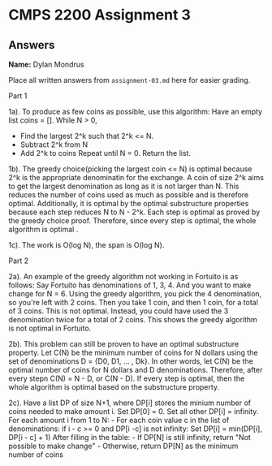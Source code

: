 # CMPS 2200 Assignment 3
## Answers

**Name:** Dylan Mondrus


Place all written answers from `assignment-03.md` here for easier grading.

Part 1

1a). To produce as few coins as possible, use this algorithm: Have an empty list coins = []. 
While N > 0,
 - Find the largest 2^k such that 2^k <= N. 
 - Subtract 2^k from N
 - Add 2^k to coins
 Repeat until N = 0.
 Return the list. 

1b). The greedy choice(picking the largest coin <= N) is optimal because 2^k is the appropriate denominatin for the exchange. A coin of size 2^k aims to get the largest denomination as long as it is not larger than N. This reduces the number of coins used as much as possible and is therefore optimal. Additionally, it is optimal by the optimal substructure properties because each step reduces N to N - 2^k. Each step is optimal as proved by the greedy choice proof. Therefore, since every step is optimal, the whole algorithm is optimal .

1c). The work is O(log N), the span is O(log N). 

Part 2

2a). An example of the greedy algorithm not working in Fortuito is as follows: 
Say Fortuito has denominations of 1, 3, 4. And you want to make change for N = 6. 
Using the greedy algorithm, you pick the 4 denomination, so you're left with 2 coins. Then you take 1 coin, and then 1 coin, for a total of 3 coins. This is not optimal. Instead, you could have used the 3 denomination twice for a total of 2 coins. This shows the greedy algorithm is not optimal in Fortuito. 

2b). This problem can still be proven to have an optimal substructure property. Let C(N) be the minimum number of coins for N dollars using the set of denominations D = {D0, D1, ... , Dk}. In other words, let C(N) be the optimal number of coins for N dollars and D denominations. Therefore, after every stepn C(N) = N - D, or C(N - D). If every step is optimal, then the whole algorithm is optimal based on the substructure property. 

2c). 
Have a list DP of size N+1, where DP[i] stores the minium number of coins needed to make amount i. 
Set DP[0] = 0.
Set all other DP[i] = infinity.
For each amount i from 1 to N:
    - For each coin value c in the list of denominations:
        if i - c >= 0 and DP[i -c] is not infinity:
            Set DP[i] = min(DP[i], DP[i - c] + 1)
After filling in the table:
    - If DP[N] is still infinity, return "Not possible to make change"
    - Otherwise, return DP[N] as the minimum number of coins
